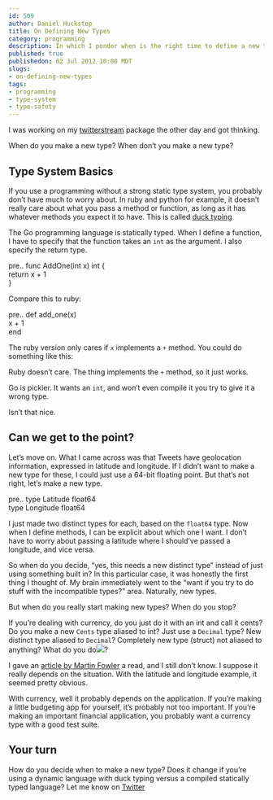 ```yaml
--- 
id: 509
author: Daniel Huckstep
title: On Defining New Types
category: programming
description: In which I ponder when is the right time to define a new type in your program.
published: true
publishedon: 02 Jul 2012 10:00 MDT
slugs: 
- on-defining-new-types
tags: 
- programming
- type-system
- type-safety
---
```

I was working on my
[twitterstream](https://github.com/darkhelmet/twitterstream) package the
other day and got thinking.

When do you make a new type? When don’t you make a new type?

## Type System Basics

If you use a programming without a strong static type system, you
probably don’t have much to worry about. In ruby and python for example,
it doesn’t really care about what you pass a method or function, as long
as it has whatever methods you expect it to have. This is called [duck
typing](http://en.wikipedia.org/wiki/Duck_typing)

The Go programming language is statically typed. When I define a
function, I have to specify that the function takes an `int` as the
argument. I also specify the return type.

pre.. func AddOne(int x) int {\
 return x + 1\
}

Compare this to ruby:

pre.. def add\_one(x)\
 x + 1\
end

The ruby version only cares if `x` implements a `+` method. You could do
something like this:

<script src="https://gist.github.com/3001475.js?file=lol_ruby.rb">
</script>
Ruby doesn’t care. The thing implements the `+` method, so it just
works.

Go is pickier. It wants an `int`, and won’t even compile it you try to
give it a wrong type.

<script src="https://gist.github.com/3001475.js?file=types.go">
</script>
Isn’t that nice.

## Can we get to the point?

Let’s move on. What I came across was that Tweets have geolocation
information, expressed in latitude and longitude. If I didn’t want to
make a new type for these, I could just use a 64-bit floating point. But
that’s not right, let’s make a new type.

pre.. type Latitude float64\
type Longitude float64

I just made two distinct types for each, based on the `float64` type.
Now when I define methods, I can be explicit about which one I want. I
don’t have to worry about passing a latitude where I should’ve passed a
longitude, and vice versa.

So when do you decide, “yes, this needs a new distinct type” instead of
just using something built in? In this particular case, it was honestly
the first thing I thought of. My brain immediately went to the “want if
you try to do stuff with the incompatible types?” area. Naturally, new
types.

But when do you really start making new types? When do you stop?

If you’re dealing with currency, do you just do it with an int and call
it cents? Do you make a new `Cents` type aliased to int? Just use a
`Decimal` type? New distinct type aliased to `Decimal`? Completely new
type (struct) not aliased to anything? What do you do![](?)?

I gave an [article by Martin
Fowler](http://www.martinfowler.com/ieeeSoftware/whenType.pdf) a read,
and I still don’t know. I suppose it really depends on the situation.
With the latitude and longitude example, it seemed pretty obvious.

With currency, well it probably depends on the application. If you’re
making a little budgeting app for yourself, it’s probably not too
important. If you’re making an important financial application, you
probably want a currency type with a good test suite.

## Your turn

How do you decide when to make a new type? Does it change if you’re
using a dynamic language with duck typing versus a compiled statically
typed language? Let me know on
[Twitter](https://twitter.com/darkhelmetlive)